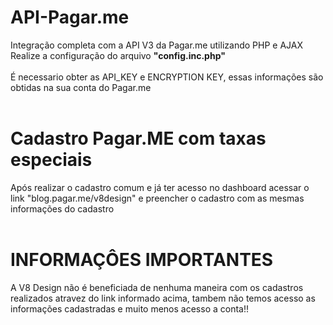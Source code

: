 # API-Pagar.me
Integração completa com a API V3 da Pagar.me utilizando PHP e AJAX<br>
Realize a configuração do arquivo <b>"config.inc.php"</b>
<br><br>
É necessario obter as API_KEY e ENCRYPTION KEY, essas informações são obtidas na sua conta do Pagar.me<br><br>


# Cadastro Pagar.ME com taxas especiais 
Após realizar o cadastro comum e já ter acesso no dashboard acessar o link "blog.pagar.me/v8design" e preencher o cadastro com as mesmas informações do cadastro<br><br>


# INFORMAÇÔES IMPORTANTES
A V8 Design não é beneficiada de nenhuma maneira com os cadastros realizados atravez do link informado acima, tambem não temos acesso as informações cadastradas e muito menos acesso a conta!!
